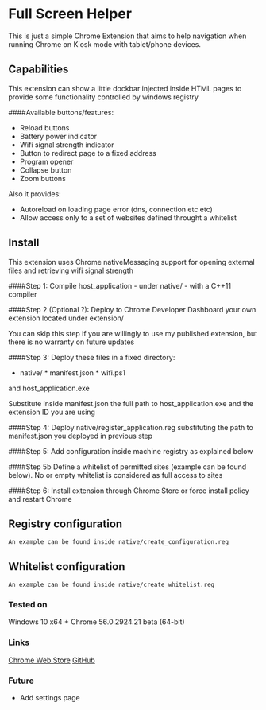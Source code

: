 # Full Screen Helper
This is just a simple Chrome Extension that aims to help navigation when running Chrome on Kiosk mode with tablet/phone devices.

## Capabilities
This extension can show a little dockbar injected inside HTML pages to provide some functionality controlled by windows registry

####Available buttons/features:
*    Reload buttons
*    Battery power indicator
*    Wifi signal strength indicator
*    Button to redirect page to a fixed address
*    Program opener
*    Collapse button
*    Zoom buttons

Also it provides:
*    Autoreload on loading page error (dns, connection etc etc)
*    Allow access only to a set of websites defined throught a whitelist


## Install
This extension uses Chrome nativeMessaging support for opening external files and retrieving wifi signal strength

####Step 1:
Compile host_application - under native/ - with a C++11 compiler

####Step 2 (Optional ?):
Deploy to Chrome Developer Dashboard your own extension located under extension/

You can skip this step if you are willingly to use my published extension, but there is no warranty on future updates

####Step 3:
Deploy these files in a fixed directory:
*    native/
    *    manifest.json
    *    wifi.ps1

and host_application.exe

Substitute inside manifest.json the full path to host_application.exe and the extension ID you are using

####Step 4:
Deploy native/register_application.reg substituting the path to manifest.json you deployed in previous step

####Step 5:
Add configuration inside machine registry as explained below

####Step 5b
Define a whitelist of permitted sites (example can be found below). No or empty whitelist is considered as full access to sites 

####Step 6:
Install extension through Chrome Store or force install policy and restart Chrome


## Registry configuration
    An example can be found inside native/create_configuration.reg

## Whitelist configuration
    An example can be found inside native/create_whitelist.reg

### Tested on
Windows 10 x64 + Chrome 56.0.2924.21 beta (64-bit)

### Links
[Chrome Web Store](https://chrome.google.com/webstore/detail/gbmeaocaejfnpefjcpjjnpdjbbnmobgn "Chrome Web Store")
[GitHub](https://github.com/nicecatch/acheronte "GitHub")

### Future
*    Add settings page

